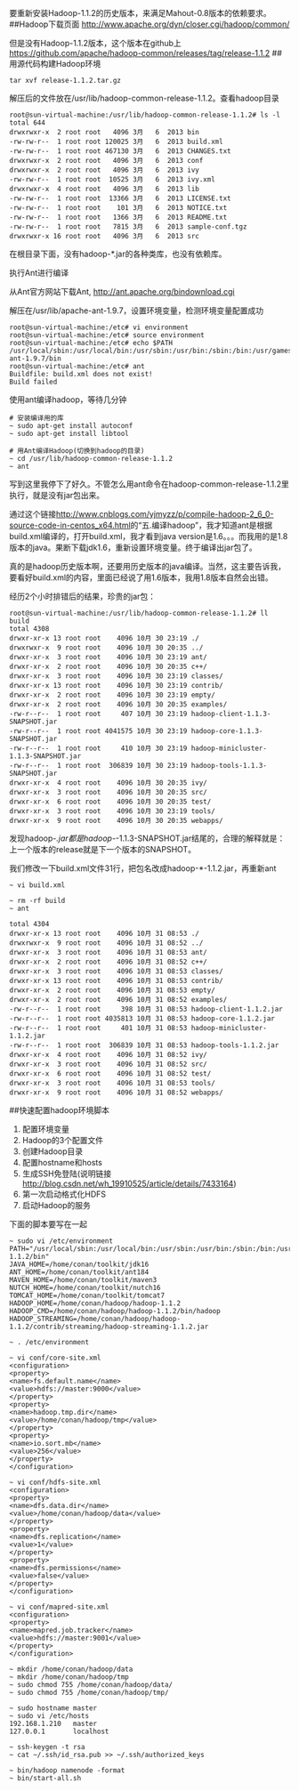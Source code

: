 要重新安装Hadoop-1.1.2的历史版本，来满足Mahout-0.8版本的依赖要求。
##Hadoop下载页面
<http://www.apache.org/dyn/closer.cgi/hadoop/common/>

但是没有Hadoop-1.1.2版本，这个版本在github上<https://github.com/apache/hadoop-common/releases/tag/release-1.1.2>
##用源代码构建Hadoop环境
```
tar xvf release-1.1.2.tar.gz
```
解压后的文件放在/usr/lib/hadoop-common-release-1.1.2。查看hadoop目录
```
root@sun-virtual-machine:/usr/lib/hadoop-common-release-1.1.2# ls -l
total 644
drwxrwxr-x  2 root root   4096 3月   6  2013 bin
-rw-rw-r--  1 root root 120025 3月   6  2013 build.xml
-rw-rw-r--  1 root root 467130 3月   6  2013 CHANGES.txt
drwxrwxr-x  2 root root   4096 3月   6  2013 conf
drwxrwxr-x  2 root root   4096 3月   6  2013 ivy
-rw-rw-r--  1 root root  10525 3月   6  2013 ivy.xml
drwxrwxr-x  4 root root   4096 3月   6  2013 lib
-rw-rw-r--  1 root root  13366 3月   6  2013 LICENSE.txt
-rw-rw-r--  1 root root    101 3月   6  2013 NOTICE.txt
-rw-rw-r--  1 root root   1366 3月   6  2013 README.txt
-rw-rw-r--  1 root root   7815 3月   6  2013 sample-conf.tgz
drwxrwxr-x 16 root root   4096 3月   6  2013 src
```
在根目录下面，没有hadoop-*.jar的各种类库，也没有依赖库。

执行Ant进行编译

从Ant官方网站下载Ant, <http://ant.apache.org/bindownload.cgi>

解压在/usr/lib/apache-ant-1.9.7，设置环境变量，检测环境变量配置成功
```
root@sun-virtual-machine:/etc# vi environment
root@sun-virtual-machine:/etc# source environment 
root@sun-virtual-machine:/etc# echo $PATH
/usr/local/sbin:/usr/local/bin:/usr/sbin:/usr/bin:/sbin:/bin:/usr/games:/usr/local/games:/usr/lib/apache-ant-1.9.7/bin
root@sun-virtual-machine:/etc# ant
Buildfile: build.xml does not exist!
Build failed
```
使用ant编译hadoop，等待几分钟
```
# 安装编译用的库
~ sudo apt-get install autoconf
~ sudo apt-get install libtool

# 用Ant编译Hadoop(切换到hadoop的目录)
~ cd /usr/lib/hadoop-common-release-1.1.2
~ ant
```
写到这里我停下了好久。不管怎么用ant命令在hadoop-common-release-1.1.2里执行，就是没有jar包出来。

通过这个链接<http://www.cnblogs.com/yjmyzz/p/compile-hadoop-2_6_0-source-code-in-centos_x64.html>的“五.编译hadoop”，我才知道ant是根据build.xml编译的，打开build.xml，我才看到java version是1.6。。。而我用的是1.8版本的java。果断下载jdk1.6，重新设置环境变量。终于编译出jar包了。

真的是hadoop历史版本啊，还要用历史版本的java编译。当然，这主要告诉我，要看好build.xml的内容，里面已经说了用1.6版本，我用1.8版本自然会出错。

经历2个小时排错后的结果，珍贵的jar包：
```
root@sun-virtual-machine:/usr/lib/hadoop-common-release-1.1.2# ll build
total 4308
drwxr-xr-x 13 root root    4096 10月 30 23:19 ./
drwxrwxr-x  9 root root    4096 10月 30 20:35 ../
drwxr-xr-x  3 root root    4096 10月 30 23:19 ant/
drwxr-xr-x  2 root root    4096 10月 30 20:35 c++/
drwxr-xr-x  3 root root    4096 10月 30 23:19 classes/
drwxr-xr-x 13 root root    4096 10月 30 23:19 contrib/
drwxr-xr-x  2 root root    4096 10月 30 23:19 empty/
drwxr-xr-x  2 root root    4096 10月 30 20:35 examples/
-rw-r--r--  1 root root     407 10月 30 23:19 hadoop-client-1.1.3-SNAPSHOT.jar
-rw-r--r--  1 root root 4041575 10月 30 23:19 hadoop-core-1.1.3-SNAPSHOT.jar
-rw-r--r--  1 root root     410 10月 30 23:19 hadoop-minicluster-1.1.3-SNAPSHOT.jar
-rw-r--r--  1 root root  306839 10月 30 23:19 hadoop-tools-1.1.3-SNAPSHOT.jar
drwxr-xr-x  4 root root    4096 10月 30 20:35 ivy/
drwxr-xr-x  3 root root    4096 10月 30 20:35 src/
drwxr-xr-x  6 root root    4096 10月 30 20:35 test/
drwxr-xr-x  3 root root    4096 10月 30 23:19 tools/
drwxr-xr-x  9 root root    4096 10月 30 20:35 webapps/
```
发现hadoop-*.jar都是hadoop-*-1.1.3-SNAPSHOT.jar结尾的，合理的解释就是：上一个版本的release就是下一个版本的SNAPSHOT。

我们修改一下build.xml文件31行，把包名改成hadoop-*-1.1.2.jar，再重新ant
```
~ vi build.xml

~ rm -rf build
~ ant
```
```
total 4304
drwxr-xr-x 13 root root    4096 10月 31 08:53 ./
drwxrwxr-x  9 root root    4096 10月 31 08:52 ../
drwxr-xr-x  3 root root    4096 10月 31 08:53 ant/
drwxr-xr-x  2 root root    4096 10月 31 08:52 c++/
drwxr-xr-x  3 root root    4096 10月 31 08:53 classes/
drwxr-xr-x 13 root root    4096 10月 31 08:53 contrib/
drwxr-xr-x  2 root root    4096 10月 31 08:53 empty/
drwxr-xr-x  2 root root    4096 10月 31 08:52 examples/
-rw-r--r--  1 root root     398 10月 31 08:53 hadoop-client-1.1.2.jar
-rw-r--r--  1 root root 4035813 10月 31 08:53 hadoop-core-1.1.2.jar
-rw-r--r--  1 root root     401 10月 31 08:53 hadoop-minicluster-1.1.2.jar
-rw-r--r--  1 root root  306839 10月 31 08:53 hadoop-tools-1.1.2.jar
drwxr-xr-x  4 root root    4096 10月 31 08:52 ivy/
drwxr-xr-x  3 root root    4096 10月 31 08:52 src/
drwxr-xr-x  6 root root    4096 10月 31 08:52 test/
drwxr-xr-x  3 root root    4096 10月 31 08:53 tools/
drwxr-xr-x  9 root root    4096 10月 31 08:52 webapps/
```
##快速配置hadoop环境脚本
1. 配置环境变量
2. Hadoop的3个配置文件
3. 创建Hadoop目录
4. 配置hostname和hosts
5. 生成SSH免登陆(说明链接<http://blog.csdn.net/wh_19910525/article/details/7433164>)
6. 第一次启动格式化HDFS
7. 启动Hadoop的服务

下面的脚本要写在一起
```
~ sudo vi /etc/environment
PATH="/usr/local/sbin:/usr/local/bin:/usr/sbin:/usr/bin:/sbin:/bin:/usr/games:/home/conan/toolkit/jdk16/bin:/home/conan/toolkit/ant184/bin:/home/conan/toolkit/maven3/bin:/home/conan/toolkit/tomcat7/bin:/home/conan/hadoop/hadoop-1.1.2/bin"
JAVA_HOME=/home/conan/toolkit/jdk16
ANT_HOME=/home/conan/toolkit/ant184
MAVEN_HOME=/home/conan/toolkit/maven3
NUTCH_HOME=/home/conan/toolkit/nutch16
TOMCAT_HOME=/home/conan/toolkit/tomcat7
HADOOP_HOME=/home/conan/hadoop/hadoop-1.1.2
HADOOP_CMD=/home/conan/hadoop/hadoop-1.1.2/bin/hadoop
HADOOP_STREAMING=/home/conan/hadoop/hadoop-1.1.2/contrib/streaming/hadoop-streaming-1.1.2.jar

~ . /etc/environment

~ vi conf/core-site.xml
<configuration>
<property>
<name>fs.default.name</name>
<value>hdfs://master:9000</value>
</property>
<property>
<name>hadoop.tmp.dir</name>
<value>/home/conan/hadoop/tmp</value>
</property>
<property>
<name>io.sort.mb</name>
<value>256</value>
</property>
</configuration>

~ vi conf/hdfs-site.xml
<configuration>
<property>
<name>dfs.data.dir</name>
<value>/home/conan/hadoop/data</value>
</property>
<property>
<name>dfs.replication</name>
<value>1</value>
</property>
<property>
<name>dfs.permissions</name>
<value>false</value>
</property>
</configuration>

~ vi conf/mapred-site.xml
<configuration>
<property>
<name>mapred.job.tracker</name>
<value>hdfs://master:9001</value>
</property>
</configuration>

~ mkdir /home/conan/hadoop/data
~ mkdir /home/conan/hadoop/tmp
~ sudo chmod 755 /home/conan/hadoop/data/
~ sudo chmod 755 /home/conan/hadoop/tmp/

~ sudo hostname master
~ sudo vi /etc/hosts
192.168.1.210   master
127.0.0.1       localhost

~ ssh-keygen -t rsa
~ cat ~/.ssh/id_rsa.pub >> ~/.ssh/authorized_keys

~ bin/hadoop namenode -format
~ bin/start-all.sh
```
